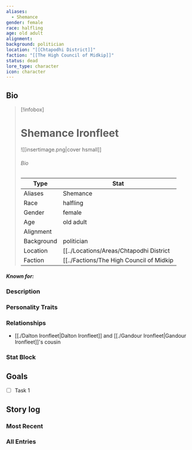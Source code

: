 ```yaml
---
aliases:
  - Shemance
gender: female
race: halfling
age: old adult
alignment: 
background: politician
location: "[[Chtapodhi District]]"
faction: "[[The High Council of Midkip]]"
status: dead
lore_type: character
icon: character
---
```

## Bio
> [!infobox]
> # Shemance Ironfleet
> ![[insertimage.png|cover hsmall]]
> ###### Bio
> | Type | Stat |
> | ---- | ---- |
> | Aliases | Shemance|
> | Race| halfling |
> | Gender| female|
> | Age | old adult|
> | Alignment|| 
> | Background| politician|
> | Location|  [[../Locations/Areas/Chtapodhi District|Chtapodhi District]]|
> | Faction| [[../Factions/The High Council of Midkip|The High Council of Midkip]]| 
##### Known for:
### Description
### Personality Traits
### Relationships
- [[./Dalton Ironfleet|Dalton Ironfleet]] and [[./Gandour Ironfleet|Gandour Ironfleet]]'s cousin
### Stat Block
## Goals
- [ ] Task 1
## Story log
### Most Recent

### All Entries
